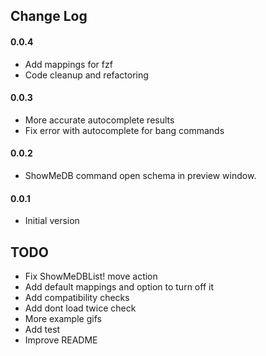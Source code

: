 ## Change Log

#### 0.0.4
- Add mappings for fzf
- Code cleanup and refactoring

#### 0.0.3
- More accurate autocomplete results
- Fix error with autocomplete for bang commands

#### 0.0.2
- ShowMeDB command open schema in preview window.

#### 0.0.1
- Initial version

## TODO
- Fix ShowMeDBList! move action
- Add default mappings and option to turn off it
- Add compatibility checks
- Add dont load twice check
- More example gifs
- Add test
- Improve README
